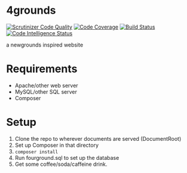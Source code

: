 # 4grounds
[![Scrutinizer Code Quality](https://scrutinizer-ci.com/g/typicalname0/4grounds/badges/quality-score.png?b=master)](https://scrutinizer-ci.com/g/typicalname0/4grounds/?branch=master)
[![Code Coverage](https://scrutinizer-ci.com/g/typicalname0/4grounds/badges/coverage.png?b=master)](https://scrutinizer-ci.com/g/typicalname0/4grounds/?branch=master)
[![Build Status](https://scrutinizer-ci.com/g/typicalname0/4grounds/badges/build.png?b=master)](https://scrutinizer-ci.com/g/typicalname0/4grounds/build-status/master)
[![Code Intelligence Status](https://scrutinizer-ci.com/g/typicalname0/4grounds/badges/code-intelligence.svg?b=master)](https://scrutinizer-ci.com/code-intelligence)

a newgrounds inspired website

# Requirements
* Apache/other web server
* MySQL/other SQL server
* Composer

# Setup
1. Clone the repo to wherever documents are served (DocumentRoot)
2. Set up Composer in that directory
3. `composer install`
4. Run fourground.sql to set up the database
5. Get some coffee/soda/caffeine drink.
